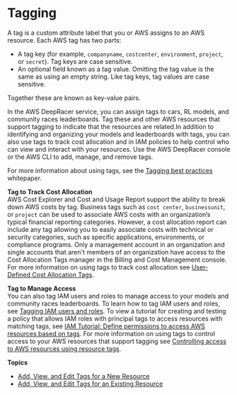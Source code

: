 # Tagging<a name="deepracer-tagging"></a>

A tag is a custom attribute label that you or AWS assigns to an AWS resource\. Each AWS tag has two parts:
+ A tag key \(for example, `companyname`, `costcenter`, `environment`, `project`, or `secret`\)\. Tag keys are case sensitive\.
+ An optional field known as a tag value\. Omitting the tag value is the same as using an empty string\. Like tag keys, tag values are case sensitive\.

Together these are known as key\-value pairs\.

In the AWS DeepRacer service, you can assign tags to cars, RL models, and community races leaderboards\. Tag these and other AWS resources that support tagging to indicate that the resources are related\.In addition to identifying and organizing your models and leaderboards with tags, you can also use tags to track cost allocation and in IAM policies to help control who can view and interact with your resources\. Use the AWS DeepRacer console or the AWS CLI to add, manage, and remove tags\.

 For more information about using tags, see the [Tagging best practices](https://d1.awsstatic.com/whitepapers/aws-tagging-best-practices.pdf) whitepaper\.

**Tag to Track Cost Allocation**  
AWS Cost Explorer and Cost and Usage Report support the ability to break down AWS costs by tag\. Business tags such as `cost center`, `businessunit`, or `project` can be used to associate AWS costs with an organization’s typical financial reporting categories\. However, a cost allocation report can include any tag allowing you to easily associate costs with technical or security categories, such as specific applications, environments, or compliance programs\. Only a management account in an organization and single accounts that aren't members of an organization have access to the Cost Allocation Tags manager in the Billing and Cost Management console\. For more information on using tags to track cost allocation see [User\-Defined Cost Allocation Tags](https://docs.aws.amazon.com/awsaccountbilling/latest/aboutv2/custom-tags.html)\.

**Tag to Manage Access**  
You can also tag IAM users and roles to manage access to your models and community races leaderboards\. To learn how to tag IAM users and roles, see [Tagging IAM users and roles](https://docs.aws.amazon.com/IAM/latest/UserGuide/id_tags.html)\. To view a tutorial for creating and testing a policy that allows IAM roles with principal tags to access resources with matching tags, see [ IAM Tutorial: Define permissions to access AWS resources based on tags](https://docs.aws.amazon.com/IAM/latest/UserGuide/tutorial_attribute-based-access-control.html)\. For more information on using tags to control access to your AWS resources that support tagging see [Controlling access to AWS resources using resource tags](https://docs.aws.amazon.com/IAM/latest/UserGuide/access_tags.html#access_tags_control-requests)\. 

**Topics**
+ [Add, View, and Edit Tags for a New Resource](tags-new.md)
+ [Add, View, and Edit Tags for an Existing Resource](tags-exisiting.md)